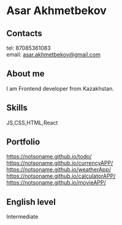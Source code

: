 # Asar Akhmetbekov
## Contacts
tel: 87085361083    
email: asar.akhmetbekov@gmail.com
## About me
I am Frontend developer from Kazakhstan. 
## Skills
JS,CSS,HTML,React

## Portfolio
https://notsoname.github.io/todo/
https://notsoname.github.io/currencyAPP/
https://notsoname.github.io/weatherApp/
https://notsoname.github.io/calculatorAPP/
https://notsoname.github.io/movieAPP/
## English level
Intermediate